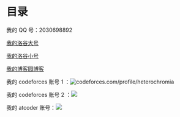 # 目录

我的 QQ 号：2030698892

[我的洛谷大号](https://www.luogu.com.cn/user/335366)

[我的洛谷小号](https://www.luogu.com.cn/user/698273)

[我的博客园博客](https://www.cnblogs.com/0htoAi/)

我的 codeforces 账号 1 ：![codeforces.com/profile/heterochromia](https://cfrating.baoshuo.dev/rating?username=heterochromia)

我的 codeforces 账号 2 ：![](https://cfrating.baoshuo.dev/rating?username=0htoAi)

我的 atcoder 账号：![](https://atrating.baoshuo.dev/rating?username=OhtoAi)
